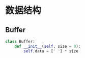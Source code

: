 # 数据结构
## Buffer
```python
class Buffer:
    def __init__(self, size = 0):
        self.data = [' '] * size
```